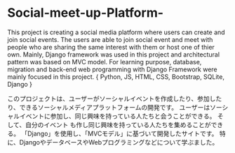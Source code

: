 # Social-meet-up-Platform-

This project is creating a social media platform where users can create and join social events. 
The users are able to join social event and meet with people who are sharing the same interest with them or host one of thier own. 
Mainly, Django framework was used in this project and architectural pattern was based on MVC model. 
For learning purpose, database, migration and back-end web programming with Django Framework were mainly focused in this project.
{ Python, JS, HTML, CSS, Bootstrap, SQLite, Django }

このプロジェクトは、ユーザーがソーシャルイベントを作成したり、参加したり、できるソーシャルメディアプラットフォームの開発です。 
ユーザーはソーシャルイベントに参加し、同じ興味を持っている人たちと会うことができる。
そして、自分のイベント も作し同じ興味を持っている人たちを集めることができる。
「Django」を使用し、「MVCモデル」に基づいて開発したサイトです。
特に、DjangoやデータベースやWebプログラミングなどについて学ぶました。

